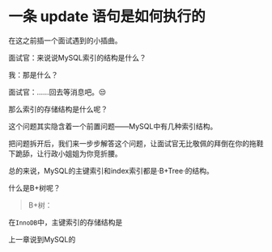 # 一条 update 语句是如何执行的

在这之前插一个面试遇到的小插曲。

面试官：来说说MySQL索引的结构是什么？

我：那是什么？

面试官：……回去等消息吧。😒

那么索引的存储结构是什么呢？

这个问题其实隐含着一个前置问题——MySQL中有几种索引结构。

把问题拆开后，我们来一步步解答这个问题，让面试官无比敬佩的拜倒在你的拖鞋下跪舔，让行政小姐姐为你竞折腰。

总的来说，MySQL的主键索引和index索引都是·B+Tree·的结构。

什么是B+树呢？

> B+树：

在`InnoDB`中，主键索引的存储结构是

上一章说到MySQL的